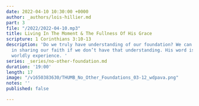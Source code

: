 ```yaml
---
date: 2022-04-10 10:30:00 +0000
author: _authors/lois-hillier.md
part: 3
file: "/2022/2022-04-10.mp3"
title: Living In The Moment & The Fullness Of His Grace
scripture: 1 Corinthians 3:10-13
description: 'Do we truly have understanding of our foundation? We can’t be effective
  in sharing our faith if we don’t have that understanding. His word is more than
  worldly experience. '
series: _series/no-other-foundation.md
duration: '19:00'
length: 17
image: "/v1650383630/THUMB_No_Other_Foundations_03-12_wdpava.png"
notes: ''
published: false

---
```

